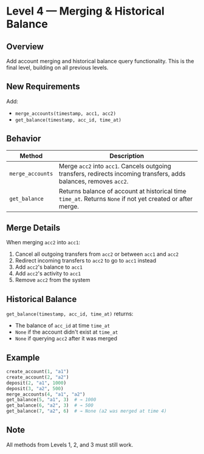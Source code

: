 # Level 4 — Merging & Historical Balance

## Overview
Add account merging and historical balance query functionality.
This is the final level, building on all previous levels.

## New Requirements

Add:
- `merge_accounts(timestamp, acc1, acc2)`
- `get_balance(timestamp, acc_id, time_at)`

## Behavior

| Method | Description |
|--------|-------------|
| `merge_accounts` | Merge `acc2` into `acc1`. Cancels outgoing transfers, redirects incoming transfers, adds balances, removes `acc2`. |
| `get_balance` | Returns balance of account at historical time `time_at`. Returns `None` if not yet created or after merge. |

## Merge Details

When merging `acc2` into `acc1`:
1. Cancel all outgoing transfers from `acc2` or between `acc1` and `acc2`
2. Redirect incoming transfers to `acc2` to go to `acc1` instead
3. Add `acc2`'s balance to `acc1`
4. Add `acc2`'s activity to `acc1`
5. Remove `acc2` from the system

## Historical Balance

`get_balance(timestamp, acc_id, time_at)` returns:
- The balance of `acc_id` at time `time_at`
- `None` if the account didn't exist at `time_at`
- `None` if querying `acc2` after it was merged

## Example

```python
create_account(1, "a1")
create_account(2, "a2")
deposit(2, "a1", 1000)
deposit(3, "a2", 500)
merge_accounts(4, "a1", "a2")
get_balance(5, "a1", 3)  # → 1000
get_balance(6, "a2", 3)  # → 500
get_balance(7, "a2", 6)  # → None (a2 was merged at time 4)
```

## Note
All methods from Levels 1, 2, and 3 must still work.
